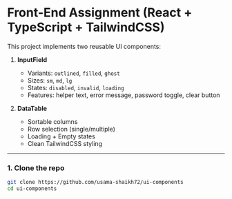 # Front-End Assignment (React + TypeScript + TailwindCSS)

This project implements two reusable UI components:

1. **InputField**  
   - Variants: `outlined`, `filled`, `ghost`  
   - Sizes: `sm`, `md`, `lg`  
   - States: `disabled`, `invalid`, `loading`  
   - Features: helper text, error message, password toggle, clear button  

2. **DataTable**  
   - Sortable columns  
   - Row selection (single/multiple)  
   - Loading + Empty states  
   - Clean TailwindCSS styling  

---
### 1. Clone the repo
```bash
git clone https://github.com/usama-shaikh72/ui-components
cd ui-components
